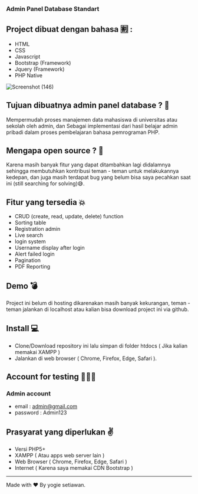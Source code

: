 ### Admin Panel Database Standart

## Project dibuat dengan bahasa 🈹 :
- HTML
- CSS
- Javascript
- Bootstrap (Framework)
- Jquery (Framework)
- PHP Native

![Screenshot (146)](https://user-images.githubusercontent.com/53132950/92082990-873b5280-edef-11ea-980b-9e31bf81f893.png)

## Tujuan dibuatnya admin panel database ? 🤨

Mempermudah proses manajemen data mahasiswa di universitas atau sekolah oleh admin, dan Sebagai implementasi dari hasil belajar admin pribadi dalam proses pembelajaran bahasa pemrograman PHP.

## Mengapa open source ? 🤔

Karena masih banyak fitur yang dapat ditambahkan lagi didalamnya sehingga membutuhkan kontribusi teman - teman untuk melakukannya kedepan, dan juga masih terdapat bug yang belum bisa saya pecahkan saat ini (still searching for solving)😅.

## Fitur yang tersedia 💥

- CRUD (create, read, update, delete) function
- Sorting table
- Registration admin
- Live search
- login system
- Username display after login
- Alert failed login
- Pagination
- PDF Reporting

## Demo 💣

Project ini belum di hosting dikarenakan masih banyak kekurangan, teman - teman jalankan di localhost atau kalian bisa download project ini via github.

## Install 💻

- Clone/Download repository ini lalu simpan di folder htdocs ( Jika kalian memakai XAMPP )
- Jalankan di web browser ( Chrome, Firefox, Edge, Safari ).

## Account for testing 🙎🏻‍♂️

### Admin account
-  email : admin@gmail.com
-  password : Admin123

## Prasyarat yang diperlukan ✌️

- Versi PHP5+
- XAMPP ( Atau apps web server lain )
- Web Browser ( Chrome, Firefox, Edge, Safari )
- Internet ( Karena saya memakai CDN Bootstrap )

---
Made with ❤️ By yogie setiawan.